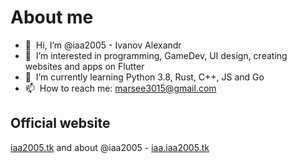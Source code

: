 # About me
- 👋 &nbsp;Hi, I’m @iaa2005 - Ivanov Alexandr
- 👀 &nbsp;I’m interested in programming, GameDev, UI design, creating websites and apps on Flutter
- 🌱 &nbsp;I’m currently learning Python 3.8, Rust, C++, JS and Go
- 📫 &nbsp;How to reach me: marsee3015@gmail.com


## Official website
[iaa2005.tk](https://iaa2005.tk) and about @iaa2005 - [iaa.iaa2005.tk](https://iaa.iaa2005.tk)
